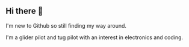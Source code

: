 ## Hi there 👋

I'm new to Github so still finding my way around.

I'm a glider pilot and tug pilot with an interest in electronics and coding.





